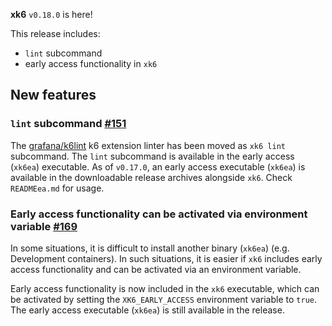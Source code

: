 **xk6** `v0.18.0` is here!
 
This release includes:
  - `lint` subcommand
  - early access functionality in `xk6`

## New features

### `lint` subcommand [#151](https://github.com/grafana/xk6/issues/151)

The [grafana/k6lint](https://github.com/grafana/k6lint) k6 extension linter has been moved as `xk6 lint` subcommand. The `lint` subcommand is available in the early access (`xk6ea`) executable. As of `v0.17.0`, an early access executable (`xk6ea`) is available in the downloadable release archives alongside `xk6`. Check `READMEea.md` for usage.

### Early access functionality can be activated via environment variable [#169](https://github.com/grafana/xk6/issues/169)

In some situations, it is difficult to install another binary (`xk6ea`) (e.g. Development containers). In such situations, it is easier if `xk6` includes early access functionality and can be activated via an environment variable.

Early access functionality is now included in the `xk6` executable, which can be activated by setting the `XK6_EARLY_ACCESS` environment variable to `true`. The early access executable (`xk6ea`) is still available in the release.
